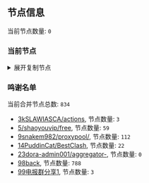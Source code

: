 
## 节点信息
当前节点数量: `0`
### 当前节点
<details>
  <summary>展开复制节点</summary>

    

</details>

### 鸣谢名单
当前合并节点总数: `834`
- [3kSLAWIASCA/actions](https://github.com/kSLAWIASCA/actions), 节点数量: `3`
- [5/shaoyouvip/free](https://github.com/shaoyouvip/free), 节点数量: `59`
- [9snakem982/proxypool/](https://github.com/snakem982/proxypool/), 节点数量: `112`
- [14PuddinCat/BestClash](https://github.com/PuddinCat/BestClash), 节点数量: `22`
- [23dora-admin001/aggregator-](https://github.com/dora-admin001/aggregator-), 节点数量: `0`
- [98back](https://github.com/firefoxmmx2/v2rayshare_subcription), 节点数量: `788`
- [99电报群分享1](https://github.com/cdddbc/getAirport), 节点数量: `3`


